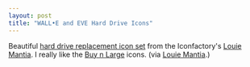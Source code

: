 ```yaml
---
layout: post
title: "WALL•E and EVE Hard Drive Icons"
---
```


Beautiful [hard drive replacement icon set](http://iconfactory.com/freeware/preview/walle "WALL•E and EVE Hard Drive Icons") from the Iconfactory's [Louie Mantia](http://mantia.me/ "Louie Mantia"). I really like the [Buy n Large](http://pixar.wikia.com/wiki/Buy_n_Large "Buy n Large") icons. (via [Louie Mantia](http://mantia.me/icons/wall•e-eve/ "Louie Mantia").)
